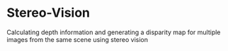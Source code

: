 # Stereo-Vision
Calculating depth information and generating a disparity map for multiple images from the same scene using stereo vision
